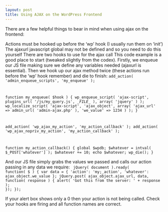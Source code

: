 ```yaml
---
layout: post
title: Using AJAX on the WordPress Frontend
---
```


There are a few helpful things to bear in mind when using ajax on the frontend:

Actions must be hooked up before the ‘wp’ hook (I usually run them on ‘init’)
The ajaxurl javascript global may not be defined and so you need to do this yourself
There are two hooks to use for the ajax call
This code example is a good place to start (tweaked slightly from the codex). Firstly, we enqueue our JS file making sure we define any variables needed (ajaxurl is essential). Then we hook up our ajax method twice (these actions run before the ‘wp’ hook remember) and die to finish:
<code>add_action( 'admin_enqueue_scripts', 'my_enqueue' );

function my_enqueue( $hook ) {
  wp_enqueue_script( 'ajax-script', plugins_url( '/js/my_query.js', \__FILE\__ ), array( 'jquery' ) );
  wp_localize_script( 'ajax-script', 'ajax_object',
    array( 'ajax_url' => admin_url( 'admin-ajax.php' ), 'we_value' => 1234 )
  );
}

add_action( 'wp_ajax_my_action', 'my_action_callback' );
add_action( 'wp_ajax_nopriv_my_action', 'my_action_callback' );

function my_action_callback() {
  global $wpdb;
  $whatever = intval( $_POST['whatever'] );
  $whatever += 10;
  echo $whatever;
  wp_die();
}
</code>

And our JS file simply grabs the values we passed and calls our action passing in any data we require:
<code>
jQuery( document ).ready( function( $ ) {
  var data = {
    'action': 'my;\_action',
		'whatever': ajax\_object.we\_value
	};
	jQuery.post( ajax\_object.ajax\_url, data, function( response ) {
		alert( 'Got this from the server: ' + response );
	});
});
</code>

If your alert box shows only a 0 then your action is not being called. Check your hooks are firing and all function names are correct.

